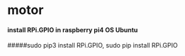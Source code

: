 # motor
#### install RPi.GPIO in raspberry pi4 OS Ubuntu
#####sudo pip3 install RPi.GPIO, sudo pip install RPi.GPIO
